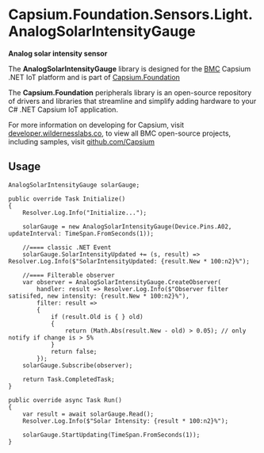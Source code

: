 # Capsium.Foundation.Sensors.Light.AnalogSolarIntensityGauge

**Analog solar intensity sensor**

The **AnalogSolarIntensityGauge** library is designed for the [BMC](www.wildernesslabs.co) Capsium .NET IoT platform and is part of [Capsium.Foundation](https://developer.wildernesslabs.co/Capsium/Capsium.Foundation/)

The **Capsium.Foundation** peripherals library is an open-source repository of drivers and libraries that streamline and simplify adding hardware to your C# .NET Capsium IoT application.

For more information on developing for Capsium, visit [developer.wildernesslabs.co](http://developer.wildernesslabs.co/), to view all BMC open-source projects, including samples, visit [github.com/Capsium](https://github.com/Capsium/)

## Usage

```
AnalogSolarIntensityGauge solarGauge;

public override Task Initialize()
{
    Resolver.Log.Info("Initialize...");

    solarGauge = new AnalogSolarIntensityGauge(Device.Pins.A02, updateInterval: TimeSpan.FromSeconds(1));

    //==== classic .NET Event
    solarGauge.SolarIntensityUpdated += (s, result) => Resolver.Log.Info($"SolarIntensityUpdated: {result.New * 100:n2}%");

    //==== Filterable observer
    var observer = AnalogSolarIntensityGauge.CreateObserver(
        handler: result => Resolver.Log.Info($"Observer filter satisifed, new intensity: {result.New * 100:n2}%"),
        filter: result =>
        {
            if (result.Old is { } old)
            {
                return (Math.Abs(result.New - old) > 0.05); // only notify if change is > 5%
            }
            return false;
        });
    solarGauge.Subscribe(observer);

    return Task.CompletedTask;
}

public override async Task Run()
{
    var result = await solarGauge.Read();
    Resolver.Log.Info($"Solar Intensity: {result * 100:n2}%");

    solarGauge.StartUpdating(TimeSpan.FromSeconds(1));
}

```

